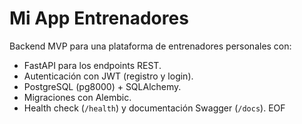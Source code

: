 # Mi App Entrenadores

Backend MVP para una plataforma de entrenadores personales con:

- FastAPI para los endpoints REST.
- Autenticación con JWT (registro y login).
- PostgreSQL (pg8000) + SQLAlchemy.
- Migraciones con Alembic.
- Health check (`/health`) y documentación Swagger (`/docs`).
EOF
